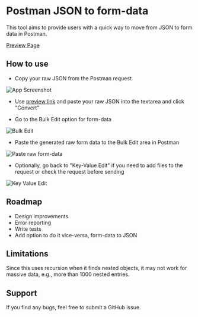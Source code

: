 # Postman JSON to form-data

This tool aims to provide users with a quick way to move from JSON to form data in Postman.

[Preview Page](https://deki23.github.io/postman-json-to-form-data)

## How to use

- Copy your raw JSON from the Postman request

![App Screenshot](https://github.com/deki23/postman-json-to-form-data/assets/48088941/5e2ddaae-9058-40b1-bdfd-227d9b913049)

- Use [preview link](https://deki23.github.io/postman-json-to-form-data) and paste your raw JSON into the textarea and click "Convert"

- Go to the Bulk Edit option for form-data

![Bulk Edit](https://github.com/deki23/postman-json-to-form-data/assets/48088941/a7519267-83f6-4deb-8ce8-44a00b3ec8ed)

- Paste the generated raw form data to the Bulk Edit area in Postman

![Paste raw form-data](https://github.com/deki23/postman-json-to-form-data/assets/48088941/ec5c2df4-e71b-414f-9211-7d851629da43)

- Optionally, go back to "Key-Value Edit" if you need to add files to the request or check the request before sending

![Key Value Edit](https://github.com/deki23/postman-json-to-form-data/assets/48088941/f7685bc9-eddd-4d5f-856d-77b7964d18d7)

## Roadmap

- Design improvements
- Error reporting
- Write tests
- Add option to do it vice-versa, form-data to JSON

## Limitations

Since this uses recursion when it finds nested objects, it may not work for massive data, e.g., more than 1000 nested entries.

## Support

If you find any bugs, feel free to submit a GitHub issue.